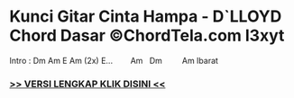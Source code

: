 
 # Kunci Gitar Cinta Hampa - D`LLOYD Chord Dasar ©ChordTela.com l3xyt


Intro : Dm Am E Am (2x) E...        Am   Dm         Am Ibarat

###  <a href="https://shortlighzx.web.app?sq=Kunci Gitar Cinta Hampa - D`LLOYD Chord Dasar ©ChordTela.com"> >> VERSI LENGKAP KLIK DISINI << </a>
